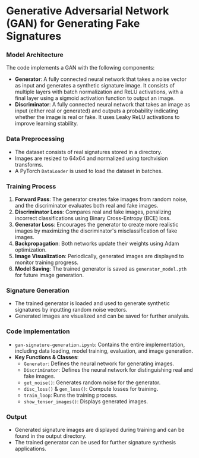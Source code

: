 # Generative Adversarial Network (GAN) for Generating Fake Signatures

### Model Architecture
The code implements a GAN with the following components:
- **Generator**: A fully connected neural network that takes a noise vector as input and generates a synthetic signature image. It consists of multiple layers with batch normalization and ReLU activations, with a final layer using a sigmoid activation function to output an image.
- **Discriminator**: A fully connected neural network that takes an image as input (either real or generated) and outputs a probability indicating whether the image is real or fake. It uses Leaky ReLU activations to improve learning stability.

### Data Preprocessing
- The dataset consists of real signatures stored in a directory.
- Images are resized to 64x64 and normalized using torchvision transforms.
- A PyTorch `DataLoader` is used to load the dataset in batches.

### Training Process
1. **Forward Pass**: The generator creates fake images from random noise, and the discriminator evaluates both real and fake images.
2. **Discriminator Loss**: Compares real and fake images, penalizing incorrect classifications using Binary Cross-Entropy (BCE) loss.
3. **Generator Loss**: Encourages the generator to create more realistic images by maximizing the discriminator's misclassification of fake images.
4. **Backpropagation**: Both networks update their weights using Adam optimization.
5. **Image Visualization**: Periodically, generated images are displayed to monitor training progress.
6. **Model Saving**: The trained generator is saved as `generator_model.pth` for future image generation.

### Signature Generation
- The trained generator is loaded and used to generate synthetic signatures by inputting random noise vectors.
- Generated images are visualized and can be saved for further analysis.

### Code Implementation
- `gan-signature-generation.ipynb`: Contains the entire implementation, including data loading, model training, evaluation, and image generation.
- **Key Functions & Classes**:
  - `Generator`: Defines the neural network for generating images.
  - `Discriminator`: Defines the neural network for distinguishing real and fake images.
  - `get_noise()`: Generates random noise for the generator.
  - `disc_loss()` & `gen_loss()`: Compute losses for training.
  - `train_loop`: Runs the training process.
  - `show_tensor_images()`: Displays generated images.

### Output
- Generated signature images are displayed during training and can be found in the output directory.
- The trained generator can be used for further signature synthesis applications.
